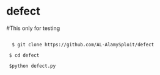 # defect
#This only for testing

<code>
  $ git clone https://github.com/AL-AlamySploit/defect  </code>
  
<code> $ cd defect </code>

<code> $python defect.py </code>
